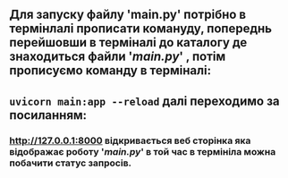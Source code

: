 ## Для запуску файлу 'main.py' потрібно в термінлалі прописати комануду, попереднь перейшовши в терміналі до каталогу де знаходиться файли '_main.py_' , потім прописуємо команду в терміналі:
## `uvicorn main:app --reload`  далі переходимо  за посиланням:
### http://127.0.0.1:8000  відкривається веб сторінка яка відображає роботу '_main.py_' в той час в термініла можна побачити статус запросів.

